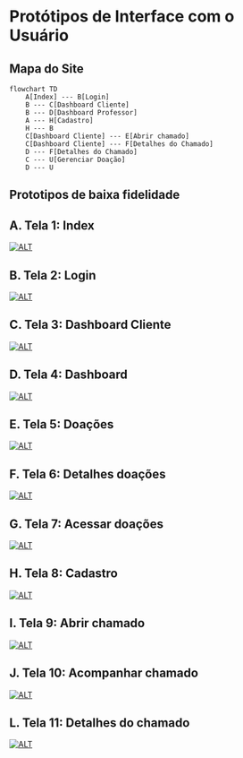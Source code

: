 # Protótipos de Interface com o Usuário
## Mapa do Site
```mermaid
flowchart TD
    A[Index] --- B[Login]
    B --- C[Dashboard Cliente]
    B --- D[Dashboard Professor]
    A --- H[Cadastro]
    H --- B
    C[Dashboard Cliente] --- E[Abrir chamado]
    C[Dashboard Cliente] --- F[Detalhes do Chamado]
    D --- F[Detalhes do Chamado]
    C --- U[Gerenciar Doação]
    D --- U

```
## Prototipos de baixa fidelidade

## A. Tela 1: Index

[![ALT](images/Baixa/index.png)](https://www.figma.com/file/aEY53HRlxwqbJGecbzNinL/Gambiarra---Baixa-Fidelidade?type=design&node-id=4-2&mode=design&t=Od4uBLX6HB5yZWbs-0)

## B. Tela 2: Login

[![ALT](images/Baixa/login.png)](https://www.figma.com/file/aEY53HRlxwqbJGecbzNinL/Gambiarra---Baixa-Fidelidade?type=design&node-id=4-2&mode=design&t=Od4uBLX6HB5yZWbs-0)

## C. Tela 3: Dashboard Cliente

[![ALT](images/Baixa/usuario-logado.png)](https://www.figma.com/file/aEY53HRlxwqbJGecbzNinL/Gambiarra---Baixa-Fidelidade?type=design&node-id=4-2&mode=design&t=Od4uBLX6HB5yZWbs-0)

## D. Tela 4: Dashboard

[![ALT](images/Baixa/dashboard.png)](https://www.figma.com/file/aEY53HRlxwqbJGecbzNinL/Gambiarra---Baixa-Fidelidade?type=design&node-id=4-2&mode=design&t=Od4uBLX6HB5yZWbs-0)

## E. Tela 5: Doações

[![ALT](images/Baixa/doacoes.png)](https://www.figma.com/file/aEY53HRlxwqbJGecbzNinL/Gambiarra---Baixa-Fidelidade?type=design&node-id=4-2&mode=design&t=Od4uBLX6HB5yZWbs-0)

## F. Tela 6: Detalhes doações

[![ALT](images/Baixa/detalhes-doacao.png)](https://www.figma.com/file/aEY53HRlxwqbJGecbzNinL/Gambiarra---Baixa-Fidelidade?type=design&node-id=4-2&mode=design&t=Od4uBLX6HB5yZWbs-0)

## G. Tela 7: Acessar doações

[![ALT](images/Baixa/acessar-doacoes.png)](https://www.figma.com/file/aEY53HRlxwqbJGecbzNinL/Gambiarra---Baixa-Fidelidade?type=design&node-id=4-2&mode=design&t=Od4uBLX6HB5yZWbs-0)

## H. Tela 8: Cadastro

[![ALT](images/Baixa/registro.png)](https://www.figma.com/file/aEY53HRlxwqbJGecbzNinL/Gambiarra---Baixa-Fidelidade?type=design&node-id=4-2&mode=design&t=Od4uBLX6HB5yZWbs-0)

## I. Tela 9: Abrir chamado

[![ALT](images/Baixa/abrir-chamado.png)](https://www.figma.com/file/aEY53HRlxwqbJGecbzNinL/Gambiarra---Baixa-Fidelidade?type=design&node-id=4-2&mode=design&t=Od4uBLX6HB5yZWbs-0)

## J. Tela 10: Acompanhar chamado

[![ALT](images/Baixa/acompanhar-chamado-1.png)](https://www.figma.com/file/aEY53HRlxwqbJGecbzNinL/Gambiarra---Baixa-Fidelidade?type=design&node-id=4-2&mode=design&t=Od4uBLX6HB5yZWbs-0)

## L. Tela 11: Detalhes do chamado

[![ALT](images/Baixa/acompanhar-chamado-2.png)](https://www.figma.com/file/aEY53HRlxwqbJGecbzNinL/Gambiarra---Baixa-Fidelidade?type=design&node-id=4-2&mode=design&t=Od4uBLX6HB5yZWbs-0)
